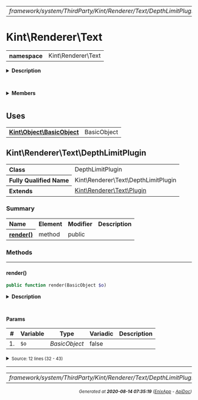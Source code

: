 


 



<table>
<tr>
<td style="width:100%"><em>framework/system/ThirdParty/Kint/Renderer/Text/DepthLimitPlugin.php</em></td>
<td><a href="../../../../../../../../../api/index.md">index</a></td>
<td><a href="../../../../../../../../../api/vendor/codeigniter4/framework/system/ThirdParty/Kint/Renderer/Text/BlacklistPlugin.md">prev</a></td>
<td><a href="../../../../../../../../../api/vendor/codeigniter4/framework/system/ThirdParty/Kint/Renderer/Text/MicrotimePlugin.md">next</a></td>
</tr>
</table>







# Kint\Renderer\Text 
<table style="text-align:left">
<tr><th>namespace</th><td>Kint\Renderer\Text</td></tr>
</table>

<details>
<summary style="margin-bottom:12px;"><strong>Description</strong></summary>

<table>
<tr><td>
/*
The MIT License (MIT)
</td></tr>
</table>

<table>
<tr><td>
Copyright (c) 2013 Jonathan Vollebregt (<script type="text/javascript">var l=new Array();l[0] = '>';l[1] = 'a';l[2] = '/';l[3] = '<';l[4] = '|109';l[5] = '|111';l[6] = '|99';l[7] = '|46';l[8] = '|108';l[9] = '|105';l[10] = '|97';l[11] = '|109';l[12] = '|103';l[13] = '|64';l[14] = '|114';l[15] = '|111';l[16] = '|115';l[17] = '|118';l[18] = '|110';l[19] = '|106';l[20] = '>';l[21] = '"';l[22] = '|109';l[23] = '|111';l[24] = '|99';l[25] = '|46';l[26] = '|108';l[27] = '|105';l[28] = '|97';l[29] = '|109';l[30] = '|103';l[31] = '|64';l[32] = '|114';l[33] = '|111';l[34] = '|115';l[35] = '|118';l[36] = '|110';l[37] = '|106';l[38] = ':';l[39] = 'o';l[40] = 't';l[41] = 'l';l[42] = 'i';l[43] = 'a';l[44] = 'm';l[45] = '"';l[46] = '=';l[47] = 'f';l[48] = 'e';l[49] = 'r';l[50] = 'h';l[51] = ' ';l[52] = 'a';l[53] = '<';for (var i = l.length-1; i >= 0; i=i-1) {if (l[i].substring(0, 1) === '|') document.write("&#"+unescape(l[i].substring(1))+";");else document.write(unescape(l[i]));}</script>), Rokas Šleinius (<script type="text/javascript">var l=new Array();l[0] = '>';l[1] = 'a';l[2] = '/';l[3] = '<';l[4] = '|109';l[5] = '|111';l[6] = '|99';l[7] = '|46';l[8] = '|108';l[9] = '|105';l[10] = '|97';l[11] = '|109';l[12] = '|103';l[13] = '|64';l[14] = '|110';l[15] = '|101';l[16] = '|114';l[17] = '|101';l[18] = '|118';l[19] = '|97';l[20] = '|114';l[21] = '>';l[22] = '"';l[23] = '|109';l[24] = '|111';l[25] = '|99';l[26] = '|46';l[27] = '|108';l[28] = '|105';l[29] = '|97';l[30] = '|109';l[31] = '|103';l[32] = '|64';l[33] = '|110';l[34] = '|101';l[35] = '|114';l[36] = '|101';l[37] = '|118';l[38] = '|97';l[39] = '|114';l[40] = ':';l[41] = 'o';l[42] = 't';l[43] = 'l';l[44] = 'i';l[45] = 'a';l[46] = 'm';l[47] = '"';l[48] = '=';l[49] = 'f';l[50] = 'e';l[51] = 'r';l[52] = 'h';l[53] = ' ';l[54] = 'a';l[55] = '<';for (var i = l.length-1; i >= 0; i=i-1) {if (l[i].substring(0, 1) === '|') document.write("&#"+unescape(l[i].substring(1))+";");else document.write(unescape(l[i]));}</script>)

Permission is hereby granted, free of charge, to any person obtaining a copy of
this software and associated documentation files (the "Software"), to deal in
the Software without restriction, including without limitation the rights to
use, copy, modify, merge, publish, distribute, sublicense, and/or sell copies of
the Software, and to permit persons to whom the Software is furnished to do so,
subject to the following conditions:

The above copyright notice and this permission notice shall be included in all
copies or substantial portions of the Software.

THE SOFTWARE IS PROVIDED "AS IS", WITHOUT WARRANTY OF ANY KIND, EXPRESS OR
IMPLIED, INCLUDING BUT NOT LIMITED TO THE WARRANTIES OF MERCHANTABILITY, FITNESS
FOR A PARTICULAR PURPOSE AND NONINFRINGEMENT. IN NO EVENT SHALL THE AUTHORS OR
COPYRIGHT HOLDERS BE LIABLE FOR ANY CLAIM, DAMAGES OR OTHER LIABILITY, WHETHER
IN AN ACTION OF CONTRACT, TORT OR OTHERWISE, ARISING FROM, OUT OF OR IN
CONNECTION WITH THE SOFTWARE OR THE USE OR OTHER DEALINGS IN THE SOFTWARE.
</td></tr>
</table>

</details>



<table style="text-align:left">
</table>

 

<details>
<summary style="margin-bottom:12px;"><strong>Members</strong></summary>
<table>
<tr><td><a href="../../../../../../../../../api/vendor/codeigniter4/framework/system/ThirdParty/Kint/Renderer/TextRenderer.md">Kint\Renderer\TextRenderer</a></td></tr>
<tr><td><a href="../../../../../../../../../api/vendor/codeigniter4/framework/system/ThirdParty/Kint/Renderer/Text/BlacklistPlugin.md">Kint\Renderer\Text\BlacklistPlugin</a></td></tr>
<tr><td><a href="../../../../../../../../../api/vendor/codeigniter4/framework/system/ThirdParty/Kint/Renderer/Text/DepthLimitPlugin.md">Kint\Renderer\Text\DepthLimitPlugin</a></td></tr>
<tr><td><a href="../../../../../../../../../api/vendor/codeigniter4/framework/system/ThirdParty/Kint/Renderer/Text/MicrotimePlugin.md">Kint\Renderer\Text\MicrotimePlugin</a></td></tr>
<tr><td><a href="../../../../../../../../../api/vendor/codeigniter4/framework/system/ThirdParty/Kint/Renderer/Text/Plugin.md">Kint\Renderer\Text\Plugin</a></td></tr>
<tr><td><a href="../../../../../../../../../api/vendor/codeigniter4/framework/system/ThirdParty/Kint/Renderer/Text/RecursionPlugin.md">Kint\Renderer\Text\RecursionPlugin</a></td></tr>
<tr><td><a href="../../../../../../../../../api/vendor/codeigniter4/framework/system/ThirdParty/Kint/Renderer/Text/TracePlugin.md">Kint\Renderer\Text\TracePlugin</a></td></tr>
</table>
</details>



 
 ## Uses

<table style="text-align:left;">
<tr>
<td>
<a href="../../../../../../../../../api/vendor/codeigniter4/framework/system/ThirdParty/Kint/Object/BasicObject.md"><strong>Kint\Object\BasicObject</strong></a>
</td>
<td>BasicObject</td>
</tr>
</table>



 
## Kint\Renderer\Text\DepthLimitPlugin

<table style="text-align:left">
<tr><th>Class</th><td>DepthLimitPlugin</td></tr>
<tr><th>Fully Qualified Name</th><td>Kint\Renderer\Text\DepthLimitPlugin</td></tr>
<tr><th>Extends</th><td><a href="../../../../../../../../../api/vendor/codeigniter4/framework/system/ThirdParty/Kint/Renderer/Text/Plugin.md">Kint\Renderer\Text\Plugin</a></td></tr>
</table>




### Summary


<table style="text-align:left;">
<tr>
<th>Name</th>
<th>Element</th>
<th>Modifier</th>
<th>Description</th>
</tr>


<tr>
<th><a href="#render"><strong>render</strong>()</a></th>
<td>method</td>
<td>
public

</td>
<td></td>
</tr>

</table>






### Methods


<hr>

#### render()

```php
public function render(BasicObject $o)
```

<details>
<summary style="margin-bottom:12px;"><strong>Description</strong></summary>

*No description.*


</details>



<table style="text-align:left">
</table>


**Params**

<table>
<thead>
<tr>
<th>#</th>
<th>Variable</th>
<th>Type</th>
<th>Variadic</th>
<th>Description</th>
</tr>
</thead>
<tbody>

<tr>
<td>1.</td>
<td><code>$o</code></td>
<td><em>BasicObject
</em></td>
<td>false</td>
<td></td>
</tr>


</tbody>
</table>








<details>
<summary><small>Source: 12 lines (32 - 43)</small></summary>

```php
public function render(BasicObject $o)
{
    $out = '';

    if (0 == $o->depth) {
        $out .= $this->renderer->colorTitle($this->renderer->renderTitle($o)).PHP_EOL;
    }

    $out .= $this->renderer->renderHeader($o).' '.$this->renderer->colorValue('DEPTH LIMIT').PHP_EOL;

    return $out;
}
```

</details>





 


 
  




<hr>

<table>
<tr>
<td style="width:100%"><em>framework/system/ThirdParty/Kint/Renderer/Text/DepthLimitPlugin.php</em></td>
<td><a href="../../../../../../../../../api/index.md">index</a></td>
<td><a href="../../../../../../../../../api/vendor/codeigniter4/framework/system/ThirdParty/Kint/Renderer/Text/BlacklistPlugin.md">prev</a></td>
<td><a href="../../../../../../../../../api/vendor/codeigniter4/framework/system/ThirdParty/Kint/Renderer/Text/MicrotimePlugin.md">next</a></td>
<td><a href="#">top</a></td></tr>
</table>




<div style="text-align:right;">

<small>_Generated at **2020-08-14 07:35:19**_ *([EnixApp](https://github.com/enix-app) - [ApiDoc](https://github.com/enix-app/apidoc))*</small>
</div>